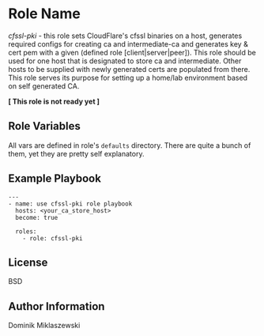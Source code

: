 Role Name
=========

*cfssl-pki* - this role sets CloudFlare's cfssl binaries on a host, generates required configs for creating ca and intermediate-ca and generates key & cert pem with a given (defined role [client|server|peer]). This role should be used for one host that is designated to store ca and intermediate. Other hosts to be supplied with newly generated certs are populated from there. This role serves its purpose for setting up a home/lab environment based on self generated CA.

**[ This role is not ready yet ]**

Role Variables
--------------

All vars are defined in role's `defaults` directory. There are quite a bunch of them, yet they are pretty self explanatory.

Example Playbook
----------------

```
---
- name: use cfssl-pki role playbook
  hosts: <your_ca_store_host>
  become: true

  roles:
    - role: cfssl-pki
```


License
-------

BSD

Author Information
------------------

Dominik Miklaszewski
